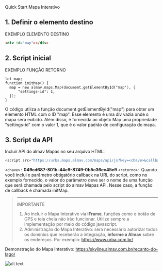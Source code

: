 Quick Start Mapa Interativo

## 1. Definir o elemento destino

EXEMPLO ELEMENTO DESTINO

```html
<div id="map"></div>
```

## 2. Script inicial

EXEMPLO FUNÇÃO RETORNO
```javscript
let map;
function initMap() {
  map = new almav.maps.Map(document.getElementById("map"), {
      "settings-id": 1,
  });
}
```
O código utiliza a função document.getElementById("map") para obter um elemento HTML com o ID "map". Esse elemento é uma div vazia onde o mapa será exibido. Além disso, é fornecida ao objeto Map uma propriedade "settings-id" com o valor 1, que é o valor padrão de configuração do mapa.

## 3. Script da API

Incluir API do almav Mapas no seu arquivo HTML:
```javascript
<script src="https://urba.maps.almav.com/maps/api/js?key=<chave>&callback=<retorno>" async></script>
```
`<chave>:` **049cd687-801b-44e9-8749-0b5c36ec45e9**
`<retorno>:` Quando você inclui o parâmetro obtigatório callback na URL do script, como no exemplo fornecido, o valor do parâmetro deve ser o nome de uma função que será chamada pelo script do almav Mapas API. Nesse caso, a função de callback é chamada initMap.

> ---
> IMPORTANTE
> 1. Ao incluir o Mapa Interativo via **iFrame**, funções como o botão de GPS e tela cheia não irão funcionar. Utilize sempre a implementação por meio do código javascript.
> 2. Administração do Mapa Interativo: será necessário autorizar todos os domínios que receberão a integração, **informe a Almav** sobre os endereços. Por exemplo: https://www.urba.com.br/

Demonstração do Mapa Interativo: https://skyline.almav.com.br/recanto-do-lago/

![alt text](https://maps.almav.com/maps/assets/Ma63ae86-1c36-42d4-bcfc-a953ddbfb546/thumb01.jpg](https://h3-skyline.maps.almav.com/maps/assets/049cd687-801b-44e9-8749-0b5c36ec45e9/thumb01.jpg)https://h3-skyline.maps.almav.com/maps/assets/049cd687-801b-44e9-8749-0b5c36ec45e9/thumb01.jpg)
